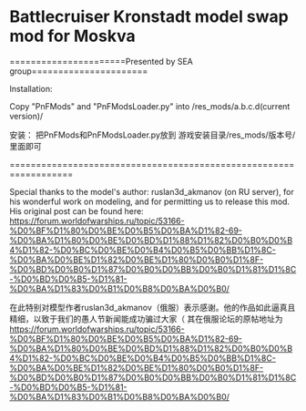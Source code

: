 ﻿# Battlecruiser Kronstadt model swap mod for Moskva

======================Presented by SEA group======================



Installation: 

Copy "PnFMods" and "PnFModsLoader.py" into /res_mods/a.b.c.d(current version)/


安装：
把PnFMods和PnFModsLoader.py放到
游戏安装目录/res_mods/版本号/ 
里面即可

==================================================================

Special thanks to the model's author: ruslan3d_akmanov (on RU server), for his wonderful work on modeling, and for permitting us to release this mod.
His original post can be found here: https://forum.worldofwarships.ru/topic/53166-%D0%BF%D1%80%D0%BE%D0%B5%D0%BA%D1%82-69-%D0%BA%D1%80%D0%BE%D0%BD%D1%88%D1%82%D0%B0%D0%B4%D1%82-%D0%BC%D0%BE%D0%B4%D0%B5%D0%BB%D1%8C-%D0%BA%D0%BE%D1%82%D0%BE%D1%80%D0%B0%D1%8F-%D0%BD%D0%B0%D1%87%D0%B0%D0%BB%D0%B0%D1%81%D1%8C-%D0%BD%D0%B5-%D1%81-%D0%BA%D1%83%D0%B1%D0%B8%D0%BA%D0%B0/

在此特别对模型作者ruslan3d_akmanov（俄服）表示感谢。他的作品如此逼真且精细，以致于我们的愚人节新闻能成功骗过大家（
其在俄服论坛的原帖地址为 https://forum.worldofwarships.ru/topic/53166-%D0%BF%D1%80%D0%BE%D0%B5%D0%BA%D1%82-69-%D0%BA%D1%80%D0%BE%D0%BD%D1%88%D1%82%D0%B0%D0%B4%D1%82-%D0%BC%D0%BE%D0%B4%D0%B5%D0%BB%D1%8C-%D0%BA%D0%BE%D1%82%D0%BE%D1%80%D0%B0%D1%8F-%D0%BD%D0%B0%D1%87%D0%B0%D0%BB%D0%B0%D1%81%D1%8C-%D0%BD%D0%B5-%D1%81-%D0%BA%D1%83%D0%B1%D0%B8%D0%BA%D0%B0/
